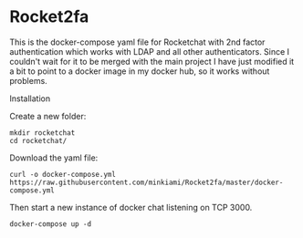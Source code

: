 # Rocket2fa

This is the docker-compose yaml file for Rocketchat with 2nd factor authentication which works with LDAP and all other
authenticators. 
Since I couldn't wait for it to be merged with the main project I have just modified it a bit to point to a docker image in my docker
hub, so it works without problems.

Installation

Create a new folder:
```
mkdir rocketchat
cd rocketchat/
```
Download the yaml file:
```
curl -o docker-compose.yml https://raw.githubusercontent.com/minkiami/Rocket2fa/master/docker-compose.yml
```
Then start a new instance of docker chat listening on TCP 3000.
```
docker-compose up -d
```
